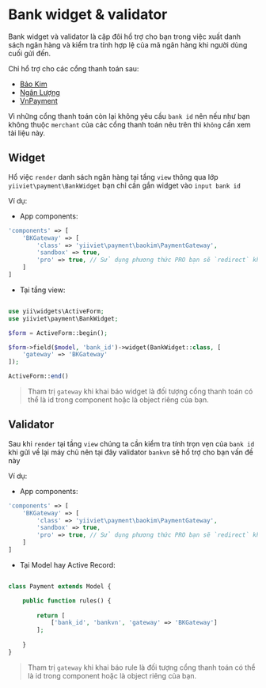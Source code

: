 # Bank widget & validator

Bank widget và validator là cặp đôi hổ trợ cho bạn trong việc xuất danh sách ngân hàng và
kiểm tra tính hợp lệ của mã ngân hàng khi người dùng cuối gửi đến.

Chỉ hổ trợ cho các cổng thanh toán sau:

* [Bảo Kim](https://baokim.vn)
* [Ngân Lượng](https://nganluong.vn)
* [VnPayment](https://vnpayment.vn)

Vì những cổng thanh toán còn lại không yêu cầu `bank id` nên nếu như bạn không thuộc
`merchant` của các cổng thanh toán nêu trên thì `không` cần xem tài liệu này.

## Widget

Hổ việc `render` danh sách ngân hàng tại tầng `view` thông qua lớp 
`yiiviet\payment\BankWidget` bạn chỉ cần gắn widget vào `input bank id`

Ví dụ:

+ App components:

```php
'components' => [
    'BKGateway' => [
        'class' => 'yiiviet\payment\baokim\PaymentGateway',
        'sandbox' => true,
        'pro' => true, // Sử dụng phương thức PRO bạn sẽ `redirect` khách trực tiếp đến bank không thông qua Bảo Kim. Ngược lại `FALSE` thì thanh toán thông qua Bảo Kim.
    ]
]

```

+ Tại tầng view:

```php

use yii\widgets\ActiveForm;
use yiiviet\payment\BankWidget;

$form = ActiveForm::begin();

$form->field($model, 'bank_id')->widget(BankWidget::class, [
    'gateway' => 'BKGateway'
]);

ActiveForm::end()

```

> Tham trị `gateway` khi khai báo widget là đối tượng cổng thanh toán có thể là id trong component hoặc là object riêng của bạn.

## Validator

Sau khi `render` tại tầng `view` chúng ta cần kiểm tra tính trọn vẹn của `bank id`
khi gửi về lại máy chủ nên tại đây validator `bankvn` sẽ hổ trợ cho bạn vấn đề này

Ví dụ:

+ App components:

```php
'components' => [
    'BKGateway' => [
        'class' => 'yiiviet\payment\baokim\PaymentGateway',
        'sandbox' => true,
        'pro' => true, // Sử dụng phương thức PRO bạn sẽ `redirect` khách trực tiếp đến bank không thông qua Bảo Kim. Ngược lại `FALSE` thì thanh toán thông qua Bảo Kim.
    ]
]

```

+ Tại Model hay Active Record:

```php

class Payment extends Model {

    public function rules() {
    
        return [
            ['bank_id', 'bankvn', 'gateway' => 'BKGateway']
        ];
    
    }
}
```

> Tham trị `gateway` khi khai báo rule là đối tượng cổng thanh toán có thể là id trong component hoặc là object riêng của bạn.
